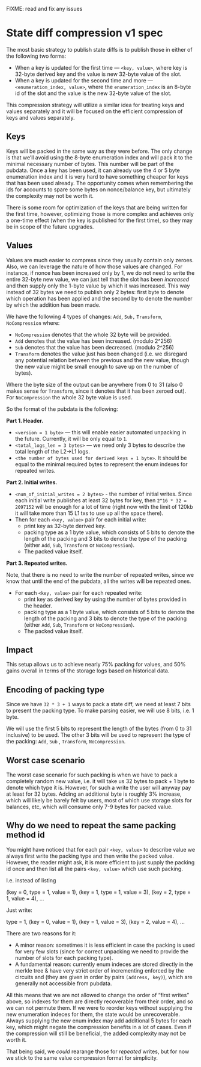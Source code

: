 FIXME: read and fix any issues

# State diff compression v1 spec

The most basic strategy to publish state diffs is to publish those in either of the following two forms:

- When a key is updated for the first time — `<key, value>`, where key is 32-byte derived key and the value is new 32-byte value of the slot.
- When a key is updated for the second time and more — `<enumeration_index, value>`, where the `enumeration_index` is an 8-byte id of the slot and the value is the new 32-byte value of the slot.

This compression strategy will utilize a similar idea for treating keys and values separately and it will be focused on the efficient compression of keys and values separately.

## Keys

Keys will be packed in the same way as they were before. The only change is that we’ll avoid using the 8-byte enumeration index and will pack it to the minimal necessary number of bytes. This number will be part of the pubdata. Once a key has been used, it can already use the 4 or 5 byte enumeration index and it is very hard to have something cheaper for keys that has been used already. The opportunity comes when remembering the ids for accounts to spare some bytes on nonce/balance key, but ultimately the complexity may not be worth it. 

There is some room for optimization of the keys that are being written for the first time, however, optimizing those is more complex and achieves only a one-time effect (when the key is published for the first time), so they may be in scope of the future upgrades.

## Values

Values are much easier to compress since they usually contain only zeroes. Also, we can leverage the nature of how those values are changed. For instance, if nonce has been increased only by 1, we do not need to write the entire 32-byte new value, we can just tell that the slot has been *increased* and then supply only the 1-byte value by which it was increased. This way instead of 32 bytes we need to publish only 2 bytes: first byte to denote which operation has been applied and the second by to denote the number by which the addition has been made.

We have the following 4 types of changes: `Add`, `Sub,` `Transform`, `NoCompression` where:

- `NoCompression` denotes that the whole 32 byte will be provided.
- `Add` denotes that the value has been increased. (modulo 2^256)
- `Sub` denotes that the value has been decreased. (modulo 2^256)
- `Transform` denotes the value just has been changed (i.e. we disregard any potential relation between the previous and the new value, though the new value might be small enough to save up on the number of bytes).

Where the byte size of the output can be anywhere from 0 to 31 (also 0 makes sense for `Transform`, since it denotes that it has been zeroed out). For `NoCompression` the whole 32 byte value is used.

So the format of the pubdata is the following:

**Part 1. Header.**

- `<version = 1 byte>` — this will enable easier automated unpacking in the future. Currently, it will be only equal to `1`.
- `<total_logs_len = 3 bytes>` — we need only 3 bytes to describe the total length of the L2→L1 logs.
- `<the number of bytes used for derived keys = 1 byte>`. It should be equal to the minimal required bytes to represent the enum indexes for repeated writes.

**Part 2. Initial writes.**

- `<num_of_initial_writes = 2 bytes>` - the number of initial writes. Since each initial write publishes at least 32 bytes for key, then `2^16 * 32 = 2097152` will be enough for a lot of time (right now with the limit of 120kb it will take more than 15 L1 txs to use up all the space there).
- Then for each `<key, value>` pair for each initial write:
    - print key as 32-byte derived key.
    - packing type as a 1 byte value, which consists of 5 bits to denote the length of the packing and 3 bits to denote the type of the packing (either `Add`, `Sub`, `Transform` or `NoCompression`). 
    - The packed value itself.

**Part 3. Repeated writes.**

Note, that there is no need to write the number of repeated writes, since we know that until the end of the pubdata, all the writes will be repeated ones.

- For each `<key, value>` pair for each repeated write:
    - print key as derived key by using the number of bytes provided in the header.
    - packing type as a 1 byte value, which consists of 5 bits to denote the length of the packing and 3 bits to denote the type of the packing (either `Add`, `Sub`, `Transform` or `NoCompression`). 
    - The packed value itself.

## Impact

This setup allows us to achieve nearly 75% packing for values, and 50% gains overall in terms of the storage logs based on historical data.

## Encoding of packing type

Since we have `32 * 3 + 1` ways to pack a state diff, we need at least 7 bits to present the packing type. To make parsing easier, we will use 8 bits, i.e. 1 byte.

We will use the first 5 bits to represent the length of the bytes (from 0 to 31 inclusive) to be used. The other 3 bits will be used to represent the type of the packing: `Add`, `Sub` , `Transform`, `NoCompression`.

## Worst case scenario

The worst case scenario for such packing is when we have to pack a completely random new value, i.e. it will take us 32 bytes to pack + 1 byte to denote which type it is. However, for such a write the user will anyway pay at least for 32 bytes. Adding an additional byte is roughly 3% increase, which will likely be barely felt by users, most of which use storage slots for balances, etc, which will consume only 7-9 bytes for packed value.

## Why do we need to repeat the same packing method id

You might have noticed that for each pair `<key, value>` to describe value we always first write the packing type and then write the packed value. However, the reader might ask, it is more efficient to just supply the packing id once and then list all the pairs `<key, value>` which use such packing. 

I.e. instead of listing 

(key = 0, type = 1, value = 1), (key = 1, type = 1, value = 3), (key = 2, type = 1, value = 4), … 

Just write:

type = 1, (key = 0, value = 1), (key = 1, value = 3), (key = 2, value = 4), … 

There are two reasons for it:

- A minor reason: sometimes it is less efficient in case the packing is used for very few slots (since for correct unpacking we need to provide the number of slots for each packing type).
- A fundamental reason: currently enum indeces are stored directly in the merkle tree & have very strict order of incrementing enforced by the circuits and (they are given in order by pairs `(address, key)`), which are generally not accessible from pubdata. 

All this means that we are not allowed to change the order of “first writes” above, so indexes for them are directly recoverable from their order, and so we can not permute them. If we were to reorder keys without supplying the new enumeration indeces for them, the state would be unrecoverable. Always supplying the new enum index may add additional 5 bytes for each key, which might negate the compression benefits in a lot of cases. Even if the compression will still be beneficial, the added complexity may not be worth it.

That being said, we *could* rearange those for *repeated* writes, but for now we stick to the same value compression format for simplicity.
